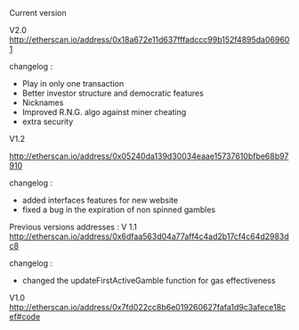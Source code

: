 Current version

V2.0
http://etherscan.io/address/0x18a672e11d637fffadccc99b152f4895da069601

changelog :
-  Play in only one transaction
-  Better investor structure and democratic features
-  Nicknames
-  Improved R.N.G. algo against miner cheating
-  extra security

V1.2

http://etherscan.io/address/0x05240da139d30034eaae15737610bfbe68b97910

changelog :
- added interfaces features for new website
- fixed a bug in the expiration of non spinned gambles

Previous versions addresses :
V 1.1
http://etherscan.io/address/0x6dfaa563d04a77aff4c4ad2b17cf4c64d2983dc8

changelog :
- changed the updateFirstActiveGamble function for gas effectiveness

V1.0
http://etherscan.io/address/0x7fd022cc8b6e019260627fafa1d9c3afece18cef#code
